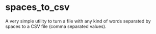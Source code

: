 # spaces_to_csv
A very simple utility to turn a file with any kind of words separated by spaces to a CSV file (comma separated values).
